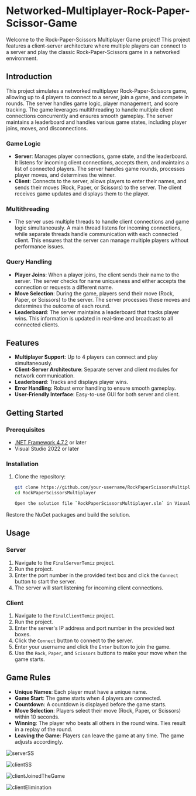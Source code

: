 # Networked-Multiplayer-Rock-Paper-Scissor-Game

Welcome to the Rock-Paper-Scissors Multiplayer Game project! This project features a client-server architecture where multiple players can connect to a server and play the classic Rock-Paper-Scissors game in a networked environment.

## Introduction

This project simulates a networked multiplayer Rock-Paper-Scissors game, allowing up to 4 players to connect to a server, join a game, and compete in rounds. The server handles game logic, player management, and score tracking. The game leverages multithreading to handle multiple client connections concurrently and ensures smooth gameplay. The server maintains a leaderboard and handles various game states, including player joins, moves, and disconnections.

### Game Logic

- **Server**: Manages player connections, game state, and the leaderboard. It listens for incoming client connections, accepts them, and maintains a list of connected players. The server handles game rounds, processes player moves, and determines the winner.
- **Client**: Connects to the server, allows players to enter their names, and sends their moves (Rock, Paper, or Scissors) to the server. The client receives game updates and displays them to the player.

### Multithreading

- The server uses multiple threads to handle client connections and game logic simultaneously. A main thread listens for incoming connections, while separate threads handle communication with each connected client. This ensures that the server can manage multiple players without performance issues.

### Query Handling

- **Player Joins**: When a player joins, the client sends their name to the server. The server checks for name uniqueness and either accepts the connection or requests a different name.
- **Move Selection**: During the game, players send their move (Rock, Paper, or Scissors) to the server. The server processes these moves and determines the outcome of each round.
- **Leaderboard**: The server maintains a leaderboard that tracks player wins. This information is updated in real-time and broadcast to all connected clients.

## Features

- **Multiplayer Support**: Up to 4 players can connect and play simultaneously.
- **Client-Server Architecture**: Separate server and client modules for network communication.
- **Leaderboard**: Tracks and displays player wins.
- **Error Handling**: Robust error handling to ensure smooth gameplay.
- **User-Friendly Interface**: Easy-to-use GUI for both server and client.

## Getting Started

### Prerequisites

- [.NET Framework 4.7.2](https://dotnet.microsoft.com/download/dotnet-framework/net472) or later
- Visual Studio 2022 or later

### Installation

1. Clone the repository:

   ```bash
   git clone https://github.com/your-username/RockPaperScissorsMultiplayer.git
   cd RockPaperScissorsMultiplayer

   Open the solution file `RockPaperScissorsMultiplayer.sln` in Visual Studio.

Restore the NuGet packages and build the solution.

## Usage

### Server

1. Navigate to the `FinalServerTemiz` project.
2. Run the project.
3. Enter the port number in the provided text box and click the `Connect` button to start the server.
4. The server will start listening for incoming client connections.

### Client

1. Navigate to the `FinalClientTemiz` project.
2. Run the project.
3. Enter the server's IP address and port number in the provided text boxes.
4. Click the `Connect` button to connect to the server.
5. Enter your username and click the `Enter` button to join the game.
6. Use the `Rock`, `Paper`, and `Scissors` buttons to make your move when the game starts.

## Game Rules

- **Unique Names**: Each player must have a unique name.
- **Game Start**: The game starts when 4 players are connected.
- **Countdown**: A countdown is displayed before the game starts.
- **Move Selection**: Players select their move (Rock, Paper, or Scissors) within 10 seconds.
- **Winning**: The player who beats all others in the round wins. Ties result in a replay of the round.
- **Leaving the Game**: Players can leave the game at any time. The game adjusts accordingly.





![serverSS](https://github.com/serkanktk/Networked-Multiplayer-Rock-Paper-Scissor-Game/assets/128151657/38dcdfc9-4dda-4b11-b49b-a1ec73c646c3)


![clientSS](https://github.com/serkanktk/Networked-Multiplayer-Rock-Paper-Scissor-Game/assets/128151657/bee7d55a-022b-4e72-8b37-586a6c9620e8)


![clientJoinedTheGame](https://github.com/serkanktk/Networked-Multiplayer-Rock-Paper-Scissor-Game/assets/128151657/0588fb1d-e0d7-434a-a3bb-5519a27c023c)


![clientElimination](https://github.com/serkanktk/Networked-Multiplayer-Rock-Paper-Scissor-Game/assets/128151657/bd0f0450-c374-4a85-b7d7-740e01cd78d6)


